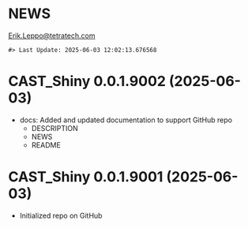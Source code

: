 NEWS
================
<Erik.Leppo@tetratech.com>

<!-- NEWS.md is generated from NEWS.Rmd. Please edit that file -->

    #> Last Update: 2025-06-03 12:02:13.676568

# CAST_Shiny 0.0.1.9002 (2025-06-03)

- docs: Added and updated documentation to support GitHub repo
  - DESCRIPTION
  - NEWS
  - README

# CAST_Shiny 0.0.1.9001 (2025-06-03)

- Initialized repo on GitHub
